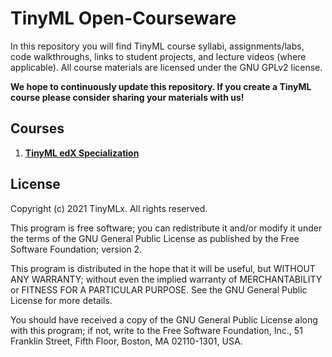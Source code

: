 # TinyML Open-Courseware

In this repository you will find TinyML course syllabi, assignments/labs, code walkthroughs, links to student projects, and lecture videos (where applicable). All course materials are licensed under the GNU GPLv2 license.

**We hope to continuously update this repository. If you create a TinyML course please consider sharing your materials with us!**

## Courses

1. [**TinyML edX Specialization**](/edX)

## License

Copyright (c) 2021 TinyMLx. All rights reserved.

This program is free software; you can redistribute it and/or modify it under the terms of the GNU General Public License as published by the Free Software Foundation; version 2.

This program is distributed in the hope that it will be useful, but WITHOUT ANY WARRANTY; without even the implied warranty of MERCHANTABILITY or FITNESS FOR A PARTICULAR PURPOSE. See the GNU General Public License for more details.

You should have received a copy of the GNU General Public License along with this program; if not, write to the Free Software Foundation, Inc., 51 Franklin Street, Fifth Floor, Boston, MA 02110-1301, USA.
